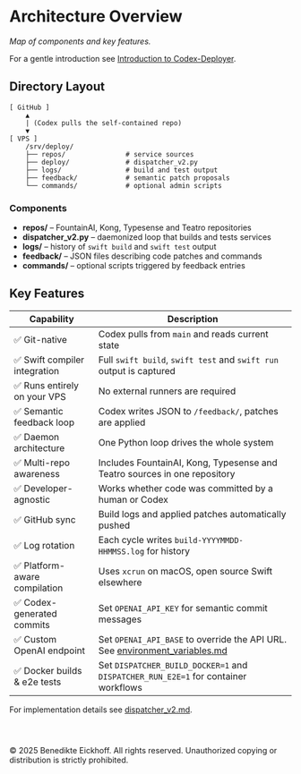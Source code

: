 # Architecture Overview

*Map of components and key features.*

For a gentle introduction see [Introduction to Codex-Deployer](introduction.md).

## Directory Layout

```text
[ GitHub ]
    ▲
    | (Codex pulls the self-contained repo)
    ▼
[ VPS ]
    /srv/deploy/
    ├── repos/               # service sources
    ├── deploy/              # dispatcher_v2.py
    ├── logs/                # build and test output
    ├── feedback/            # semantic patch proposals
    └── commands/            # optional admin scripts
```

### Components
- **repos/** – FountainAI, Kong, Typesense and Teatro repositories
- **dispatcher_v2.py** – daemonized loop that builds and tests services
- **logs/** – history of `swift build` and `swift test` output
- **feedback/** – JSON files describing code patches and commands
- **commands/** – optional scripts triggered by feedback entries

## Key Features


| Capability | Description |
|------------|-------------|
| ✅ Git-native | Codex pulls from `main` and reads current state |
| ✅ Swift compiler integration | Full `swift build`, `swift test` and `swift run` output is captured |
| ✅ Runs entirely on your VPS | No external runners are required |
| ✅ Semantic feedback loop | Codex writes JSON to `/feedback/`, patches are applied |
| ✅ Daemon architecture | One Python loop drives the whole system |
| ✅ Multi-repo awareness | Includes FountainAI, Kong, Typesense and Teatro sources in one repository |
| ✅ Developer-agnostic | Works whether code was committed by a human or Codex |
| ✅ GitHub sync | Build logs and applied patches automatically pushed |
| ✅ Log rotation | Each cycle writes `build-YYYYMMDD-HHMMSS.log` for history |
| ✅ Platform-aware compilation | Uses `xcrun` on macOS, open source Swift elsewhere |
| ✅ Codex-generated commits | Set `OPENAI_API_KEY` for semantic commit messages |
| ✅ Custom OpenAI endpoint | Set `OPENAI_API_BASE` to override the API URL. See [environment_variables.md](../environment_variables.md) |
| ✅ Docker builds & e2e tests | Set `DISPATCHER_BUILD_DOCKER=1` and `DISPATCHER_RUN_E2E=1` for container workflows |

For implementation details see [dispatcher_v2.md](../dispatcher_v2.md).


```



```
© 2025 Benedikte Eickhoff. All rights reserved.
Unauthorized copying or distribution is strictly prohibited.
```
